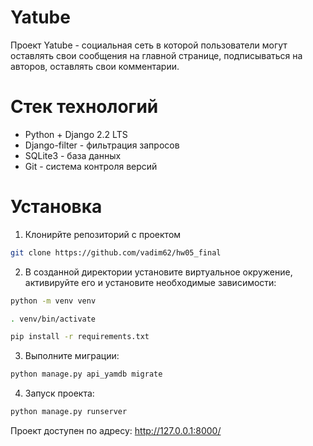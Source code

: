 # Yatube
Проект Yatube - социальная сеть в которой пользователи могут оставлять свои сообщения на главной странице, подписываться на авторов, оставлять свои комментарии.
# Стек технологий
- Python + Django 2.2 LTS
- Django-filter - фильтрация запросов
- SQLite3 - база данных
- Git - система контроля версий
# Установка
1. Клонирйте репозиторий с проектом
```sh
git clone https://github.com/vadim62/hw05_final
```
2. В созданной директории установите виртуальное окружение, активируйте его и установите необходимые зависимости:
```sh
python -m venv venv

. venv/bin/activate

pip install -r requirements.txt
```
3. Выполните миграции:
```sh
python manage.py api_yamdb migrate
```
4. Запуск проекта:
```sh
python manage.py runserver
```
Проект доступен по адресу: http://127.0.0.1:8000/
